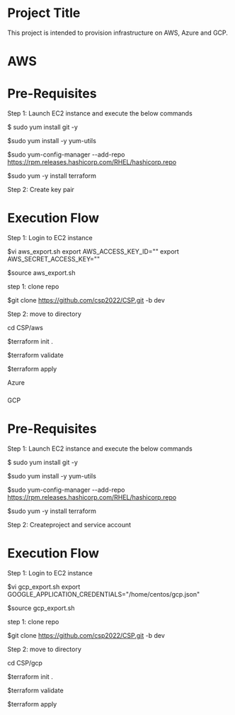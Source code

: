 Project Title
=====================
This project is intended to provision infrastructure on AWS, Azure and GCP.

AWS
======

Pre-Requisites
============================
Step 1: Launch EC2 instance and execute the below commands

$ sudo yum install git -y

$sudo yum install -y yum-utils

$sudo yum-config-manager --add-repo https://rpm.releases.hashicorp.com/RHEL/hashicorp.repo

$sudo yum -y install terraform

Step 2: Create key pair


Execution Flow
=====================

Step 1: Login to EC2 instance

$vi aws_export.sh
export AWS_ACCESS_KEY_ID=""
export AWS_SECRET_ACCESS_KEY=""

$source aws_export.sh


step 1: clone repo

$git clone https://github.com/csp2022/CSP.git -b dev

Step 2: move to directory

cd CSP/aws

$terraform init .

$terraform validate 

$terraform apply 

Azure
###


GCP
###
Pre-Requisites
============================
Step 1: Launch EC2 instance and execute the below commands

$ sudo yum install git -y

$sudo yum install -y yum-utils

$sudo yum-config-manager --add-repo https://rpm.releases.hashicorp.com/RHEL/hashicorp.repo

$sudo yum -y install terraform

Step 2: Createproject and service account


Execution Flow
=====================

Step 1: Login to EC2 instance

$vi gcp_export.sh
export GOOGLE_APPLICATION_CREDENTIALS="/home/centos/gcp.json"

$source gcp_export.sh



step 1: clone repo

$git clone https://github.com/csp2022/CSP.git -b dev

Step 2: move to directory

cd CSP/gcp

$terraform init .

$terraform validate 

$terraform apply 
